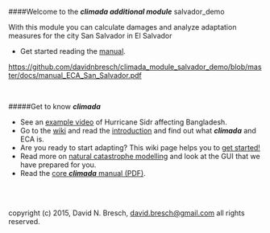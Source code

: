 ####Welcome to the ***climada additional module*** salvador_demo

With this module you can calculate damages and analyze adaptation measures for the city San Salvador in El Salvador  

* Get started reading the [manual](/docs/manual_ECA_San_Salvador.pdf).

https://github.com/davidnbresch/climada_module_salvador_demo/blob/master/docs/manual_ECA_San_Salvador.pdf



<br>

#####Get to know ***climada***
* See an [example video](../../../climada/wiki/NatCat-modelling#example-hurricane-sidr-affects-bangladesh) of Hurricane Sidr affecting Bangladesh. 
* Go to the [wiki](../../../climada/wiki/Home) and read the [introduction](../../../climada/wiki/Home) and find out what _**climada**_ and ECA is. 
* Are you ready to start adapting? This wiki page helps you to [get started!](../../../climada/wiki/Getting-started)  
* Read more on [natural catastrophe modelling](../../../climada/wiki/NatCat-modelling) and look at the GUI that we have prepared for you.
* Read the [core ***climada*** manual (PDF)](../../../climada/blob/master/docs/climada_manual.pdf?raw=true).



<br>

<br>

copyright (c) 2015, David N. Bresch, david.bresch@gmail.com all rights reserved.


